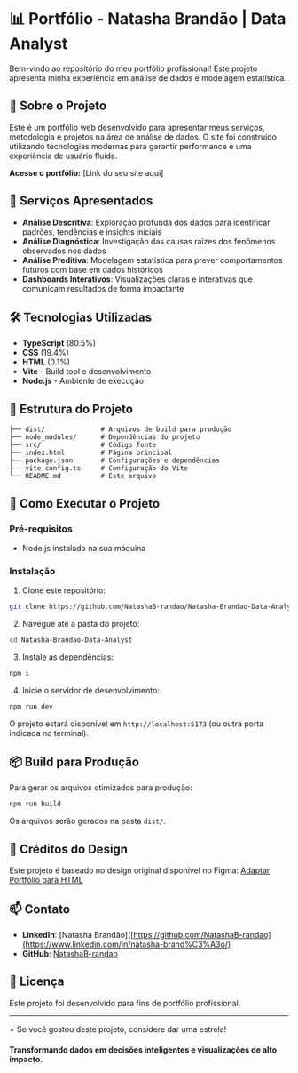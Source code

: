 # 📊 Portfólio - Natasha Brandão | Data Analyst

Bem-vindo ao repositório do meu portfólio profissional! Este projeto apresenta minha experiência em análise de dados e modelagem estatística.

## 🎯 Sobre o Projeto

Este é um portfólio web desenvolvido para apresentar meus serviços, metodologia e projetos na área de análise de dados. O site foi construído utilizando tecnologias modernas para garantir performance e uma experiência de usuário fluida.

**Acesse o portfólio:** [Link do seu site aqui]

## 💼 Serviços Apresentados

- **Análise Descritiva**: Exploração profunda dos dados para identificar padrões, tendências e insights iniciais
- **Análise Diagnóstica**: Investigação das causas raízes dos fenômenos observados nos dados
- **Análise Preditiva**: Modelagem estatística para prever comportamentos futuros com base em dados históricos
- **Dashboards Interativos**: Visualizações claras e interativas que comunicam resultados de forma impactante

## 🛠️ Tecnologias Utilizadas

- **TypeScript** (80.5%)
- **CSS** (19.4%)
- **HTML** (0.1%)
- **Vite** - Build tool e desenvolvimento
- **Node.js** - Ambiente de execução

## 📁 Estrutura do Projeto

```
├── dist/              # Arquivos de build para produção
├── node_modules/      # Dependências do projeto
├── src/               # Código fonte
├── index.html         # Página principal
├── package.json       # Configurações e dependências
├── vite.config.ts     # Configuração do Vite
└── README.md          # Este arquivo
```

## 🚀 Como Executar o Projeto

### Pré-requisitos

- Node.js instalado na sua máquina

### Instalação

1. Clone este repositório:
```bash
git clone https://github.com/NatashaB-randao/Natasha-Brandao-Data-Analyst.git
```

2. Navegue até a pasta do projeto:
```bash
cd Natasha-Brandao-Data-Analyst
```

3. Instale as dependências:
```bash
npm i
```

4. Inicie o servidor de desenvolvimento:
```bash
npm run dev
```

O projeto estará disponível em `http://localhost:5173` (ou outra porta indicada no terminal).

## 📦 Build para Produção

Para gerar os arquivos otimizados para produção:

```bash
npm run build
```

Os arquivos serão gerados na pasta `dist/`.

## 🎨 Créditos do Design

Este projeto é baseado no design original disponível no Figma:
[Adaptar Portfólio para HTML](https://www.figma.com/design/3ZhR9Z7r2K9arYTfatep5X/Adaptar-Portf%C3%B3lio-para-HTML)

## 📫 Contato

- **LinkedIn**: [Natasha Brandão]([https://github.com/NatashaB-randao](https://www.linkedin.com/in/natasha-brand%C3%A3o/)
- **GitHub**: [NatashaB-randao](https://github.com/NatashaB-randao)

## 📄 Licença

Este projeto foi desenvolvido para fins de portfólio profissional.

---

⭐ Se você gostou deste projeto, considere dar uma estrela!

**Transformando dados em decisões inteligentes e visualizações de alto impacto.**
